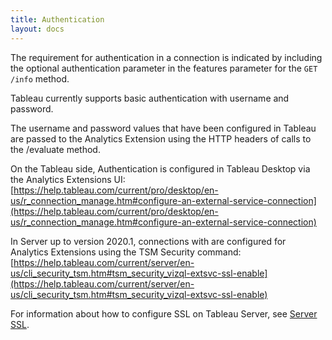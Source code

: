 ```yaml
---
title: Authentication
layout: docs
---
```


The requirement for authentication in a connection is indicated by including the optional authentication parameter in the features parameter for the ```GET /info``` method.

Tableau currently supports basic authentication with username and password. 

The username and password values that have been configured in Tableau are passed to the Analytics Extension using the HTTP headers of calls to the /evaluate method.

On the Tableau side, Authentication is configured in Tableau Desktop via the Analytics Extensions UI: [https://help.tableau.com/current/pro/desktop/en-us/r_connection_manage.htm#configure-an-external-service-connection](https://help.tableau.com/current/pro/desktop/en-us/r_connection_manage.htm#configure-an-external-service-connection)

In Server up to version 2020.1, connections with are configured for Analytics Extensions using the TSM Security command: [https://help.tableau.com/current/server/en-us/cli_security_tsm.htm#tsm_security_vizql-extsvc-ssl-enable](https://help.tableau.com/current/server/en-us/cli_security_tsm.htm#tsm_security_vizql-extsvc-ssl-enable)

For information about how to configure SSL on Tableau Server, see [Server SSL](https://help.tableau.com/current/server/en-us/config_r_tabpy.htm#server-ssl).
